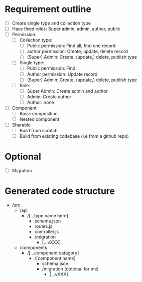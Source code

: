 # Requirement outline

- [ ] Create single type and collection type
- [ ] Have fixed roles: Super admin, admin, author, public
- [ ] Permission:
    - [ ] Collection type:
        - [ ] Public permission: Find all, find one record
        - [ ] author permission: Create, update, delete record
        - [ ] (Super) Admin: Create, (update,) delete, publish type
    - [ ] Single type:
        - [ ] Public permission: Find
        - [ ] Author permission: Update record
        - [ ] (Super) Admin: Create, (update,) delete, publish type
    - [ ] Role: 
        - [ ] Super Admin: Create admin and author
        - [ ] Admin: Create author
        - [ ] Author: none
- [ ] Component
  - [ ] Basic composition
  - [ ] Nested component
- [ ] Sharable
  - [ ] Build from scratch
  - [ ] Build from existing codebase (i.e from a github repo)

# Optional
- [ ] Migration


# Generated code structure
- /src
  - /api
    - /[...type name here]
      - schema.json
      - routes.js
      - controller.js
      - /migration
        - [...vXXX]
  - /components
    - /[...component catagory]
      - /[component name]
        - schema.json
        - /migration (optional for me)
          - [...vXXX]